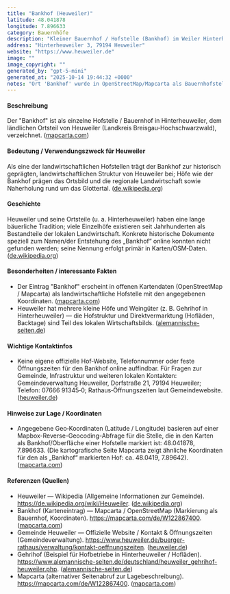 ```yaml
---
title: "Bankhof (Heuweiler)"
latitude: 48.041878
longitude: 7.896633
category: Bauernhöfe
description: "Kleiner Bauernhof / Hofstelle (Bankhof) im Weiler Hinterheuweiler, Gemeinde Heuweiler (Breisgau‑Hochschwarzwald)."
address: "Hinterheuweiler 3, 79194 Heuweiler"
website: "https://www.heuweiler.de"
image: ""
image_copyright: ""
generated_by: "gpt-5-mini"
generated_at: "2025-10-14 19:44:32 +0000"
notes: "Ort 'Bankhof' wurde in OpenStreetMap/Mapcarta als Bauernhofstelle identifiziert; für die exakten Koordinaten wurde eine Mapbox-Reverse-Geocoding-Abfrage (mcp_mapbox) auf die Karte‑Koordinaten durchgeführt und ergab Hinterheuweiler 3 (48.041878, 7.896633). Es konnte kein frei verfügbares, eindeutig Bankhof-zugeordnetes Foto (Direktlink ≥300×300 px) gefunden werden, daher blieb das Bildfeld leer. Angaben wurden aus den nachstehenden Quellen zusammengetragen; Adress-/Kontaktangaben für den Hof selbst konnten online nicht separat verifiziert werden und beruhen auf Geokodierung / kartografischen Einträgen."
---
```


#### Beschreibung
Der "Bankhof" ist als einzelne Hofstelle / Bauernhof in Hinterheuweiler, dem ländlichen Ortsteil von Heuweiler (Landkreis Breisgau‑Hochschwarzwald), verzeichnet. ([mapcarta.com](https://mapcarta.com/de/W122867400?utm_source=openai))

#### Bedeutung / Verwendungszweck für Heuweiler
Als eine der landwirtschaftlichen Hofstellen trägt der Bankhof zur historisch geprägten, landwirtschaftlichen Struktur von Heuweiler bei; Höfe wie der Bankhof prägen das Ortsbild und die regionale Landwirtschaft sowie Naherholung rund um das Glottertal. ([de.wikipedia.org](https://de.wikipedia.org/wiki/Heuweiler?utm_source=openai))

#### Geschichte
Heuweiler und seine Ortsteile (u. a. Hinterheuweiler) haben eine lange bäuerliche Tradition; viele Einzelhöfe existieren seit Jahrhunderten als Bestandteile der lokalen Landwirtschaft. Konkrete historische Dokumente speziell zum Namen/der Entstehung des „Bankhof“ online konnten nicht gefunden werden; seine Nennung erfolgt primär in Karten/OSM‑Daten. ([de.wikipedia.org](https://de.wikipedia.org/wiki/Heuweiler?utm_source=openai))

#### Besonderheiten / interessante Fakten
- Der Eintrag "Bankhof" erscheint in offenen Kartendaten (OpenStreetMap / Mapcarta) als landwirtschaftliche Hofstelle mit den angegebenen Koordinaten. ([mapcarta.com](https://mapcarta.com/de/W122867400?utm_source=openai))  
- Heuweiler hat mehrere kleine Höfe und Weingüter (z. B. Gehrihof in Hinterheuweiler) — die Hofstruktur und Direktvermarktung (Hofläden, Backtage) sind Teil des lokalen Wirtschaftsbilds. ([alemannische-seiten.de](https://www.alemannische-seiten.de/deutschland/heuweiler_gehrihof-heuweiler.php?utm_source=openai))

#### Wichtige Kontaktinfos
- Keine eigene offizielle Hof‑Website, Telefonnummer oder feste Öffnungszeiten für den Bankhof online auffindbar. Für Fragen zur Gemeinde, Infrastruktur und weiteren lokalen Kontakten: Gemeindeverwaltung Heuweiler, Dorfstraße 21, 79194 Heuweiler; Telefon: 07666 91345‑0; Rathaus‑Öffnungszeiten laut Gemeindewebsite. ([heuweiler.de](https://www.heuweiler.de/buerger-rathaus/verwaltung/kontakt-oeffnungszeiten?utm_source=openai))

#### Hinweise zur Lage / Koordinaten
- Angegebene Geo‑Koordinaten (Latitude / Longitude) basieren auf einer Mapbox-Reverse-Geocoding-Abfrage für die Stelle, die in den Karten als Bankhof/Oberfläche einer Hofstelle markiert ist: 48.041878, 7.896633. (Die kartografische Seite Mapcarta zeigt ähnliche Koordinaten für den als „Bankhof“ markierten Hof: ca. 48.0419, 7.89642). ([mapcarta.com](https://mapcarta.com/de/W122867400?utm_source=openai))

#### Referenzen (Quellen)
- Heuweiler — Wikipedia (Allgemeine Informationen zur Gemeinde). https://de.wikipedia.org/wiki/Heuweiler. ([de.wikipedia.org](https://de.wikipedia.org/wiki/Heuweiler?utm_source=openai))  
- Bankhof (Karteneintrag) — Mapcarta / OpenStreetMap (Markierung als Bauernhof, Koordinaten). https://mapcarta.com/de/W122867400. ([mapcarta.com](https://mapcarta.com/de/W122867400?utm_source=openai))  
- Gemeinde Heuweiler — Offizielle Website / Kontakt & Öffnungszeiten (Gemeindeverwaltung). https://www.heuweiler.de/buerger-rathaus/verwaltung/kontakt-oeffnungszeiten. ([heuweiler.de](https://www.heuweiler.de/buerger-rathaus/verwaltung/kontakt-oeffnungszeiten?utm_source=openai))  
- Gehrihof (Beispiel für Hofbetriebe in Hinterheuweiler / Hofläden). https://www.alemannische-seiten.de/deutschland/heuweiler_gehrihof-heuweiler.php. ([alemannische-seiten.de](https://www.alemannische-seiten.de/deutschland/heuweiler_gehrihof-heuweiler.php?utm_source=openai))  
- Mapcarta (alternativer Seitenabruf zur Lagebeschreibung). https://mapcarta.com/de/W122867400. ([mapcarta.com](https://mapcarta.com/de/W122867400?utm_source=openai))